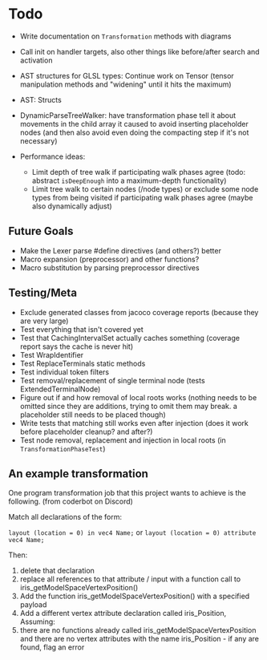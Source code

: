 # Todo

- Write documentation on `Transformation` methods with diagrams
- Call init on handler targets, also other things like before/after search and activation
- AST structures for GLSL types: Continue work on Tensor (tensor manipulation methods and "widening" until it hits the maximum)
- AST: Structs

- DynamicParseTreeWalker: have transformation phase tell it about movements in the child array it caused to avoid inserting placeholder nodes (and then also avoid even doing the compacting step if it's not necessary)

- Performance ideas:
  - Limit depth of tree walk if participating walk phases agree (todo: abstract `isDeepEnough` into a maximum-depth functionality)
  - Limit tree walk to certain nodes (/node types) or exclude some node types from being visited if participating walk phases agree (maybe also dynamically adjust)

## Future Goals

- Make the Lexer parse #define directives (and others?) better
- Macro expansion (preprocessor) and other functions?
- Macro substitution by parsing preprocessor directives

## Testing/Meta

- Exclude generated classes from jacoco coverage reports (because they are very large)
- Test everything that isn't covered yet
- Test that CachingIntervalSet actually caches something (coverage report says the cache is never hit)
- Test WrapIdentifier
- Test ReplaceTerminals static methods
- Test individual token filters
- Test removal/replacement of single terminal node (tests ExtendedTerminalNode)
- Figure out if and how removal of local roots works (nothing needs to be omitted since they are additions, trying to omit them may break. a placeholder still needs to be placed though)
- Write tests that matching still works even after injection (does it work before placeholder cleanup? and after?)
- Test node removal, replacement and injection in local roots (in `TransformationPhaseTest`)

## An example transformation

One program transformation job that this project wants to achieve is the following. (from coderbot on Discord)

Match all declarations of the form:

`layout (location = 0) in vec4 Name;` or `layout (location = 0) attribute vec4 Name;`

Then:

1. delete that declaration
2. replace all references to that attribute / input with a function call to iris_getModelSpaceVertexPosition()
3. Add the function iris_getModelSpaceVertexPosition() with a specified payload
4. Add a different vertex attribute declaration called iris_Position, Assuming:
5. there are no functions already called iris_getModelSpaceVertexPosition and there are no vertex attributes with the name iris_Position - if any are found, flag an error
